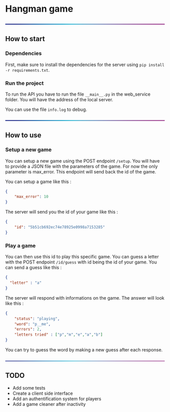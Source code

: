 # Hangman game

![](https://raw.githubusercontent.com/AlexandreBidon/Funky-Horse/main/out/line.png)

## How to start

### Dependencies
First, make sure to install the dependencies for the server using `pip install -r requirements.txt`.

### Run the project

To run the API you have to run the file `__main__.py` in the web_service folder. You will have the address of the local server.

You can use the file `info.log` to debug.

![](https://raw.githubusercontent.com/AlexandreBidon/Funky-Horse/main/out/line.png)
## How to use

### Setup a new game

You can setup a new game using the POST endpoint `/setup`. You will have to provide a JSON file with the parameters of the game. For now the only parameter is max_error. This endpoint will send back the id of the game.

You can setup a game like this :

```json
{
    "max_error": 10
}
```
The server will send you the id of your game like this :

```json
{
	"id": "5b51cb692ec74e78925e0998a7153285"
}
```

### Play a game

You can then use this id to play this specific game. You can guess a letter with the POST endpoint `/id/guess` with id being the id of your game.
You can send a guess like this :

```json
{
  "letter" : "a"
}
```

The server will respond with informations on the game. The answer will look like this :

```json
{
	"status": "playing",
	"word": "p__me",
	"errors": 2,
    "letters tried" : ["p","m","e","a","b"]
}
```

You can try to guess the word by making a new guess after each response.

![](https://raw.githubusercontent.com/AlexandreBidon/Funky-Horse/main/out/line.png)
## TODO

- Add some tests
- Create a client side interface
- Add an authentification system for players
- Add a game cleaner after inactivity